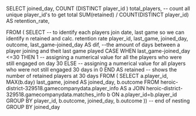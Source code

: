 
SELECT
 joined_day,
  COUNT (DISTINCT player_id ) total_players, -- count all unique player_id's to get total
  SUM(retained) / COUNT(DISTINCT player_id) AS retention_rate,
 
FROM (
  SELECT -- to identify each players join date, last game so we can identify n retained and calc. retention rate
    player_id,
    last_game,
    joined_day,
    outcome,
    last_game-joined_day AS dif, --the amount of days between a player joining and theit last game played
    CASE
      WHEN last_game-joined_day <=30 THEN 1 -- assigning a numerical value for all the players who were still engaged on day 30 
    ELSE -- assigning a numerical value for all players who were not still engaged 30 days in
    0
  END
    AS retained -- shows the number of retained players at 30 days
  FROM (
    SELECT
      a.player_id,
      MAX(b.day) last_game,
      joined AS joined_day,
      b.outcome
    FROM
      heroic-district-329518.gamecompanydata.player_info AS a
    JOIN
      heroic-district-329518.gamecompanydata.matches_info b
    ON
      a.player_id=b.player_id
    GROUP BY
      player_id,
      b.outcome,
      joined_day,
      b.outcome
    )) -- end of nesting
GROUP BY 
joined_day